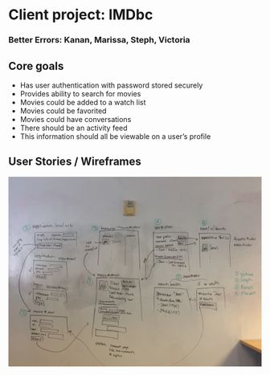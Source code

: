 # Client project: IMDbc
### Better Errors: Kanan, Marissa, Steph, Victoria

## Core goals
* Has user authentication with password stored securely
* Provides ability to search for movies
* Movies could be added to a watch list
* Movies could be favorited
* Movies could have conversations
* There should be an activity feed
* This information should all be viewable on a user’s profile

## User Stories / Wireframes

![wireframes](Image%20uploaded%20from%20iOS.jpg)
